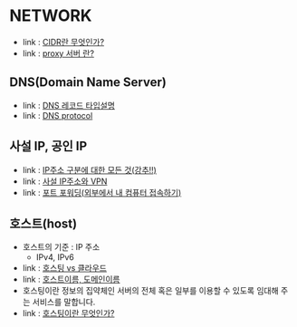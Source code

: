 # NETWORK
- link : [CIDR란 무엇인가?](https://www.nakjunizm.com/2020/01/29/Cidr/)
- link : [proxy 서버 란?](https://yunyoung1819.tistory.com/9)

## DNS(Domain Name Server)
- link : [DNS 레코드 타입설명](https://win100.tistory.com/360)
- link : [DNS protocol](https://galid1.tistory.com/53)

## 사설 IP, 공인 IP
- link : [IP주소 구분에 대한 모든 것(강추!!)](http://gotocloud.co.kr/?p=320)
- link : [사설 IP주소와 VPN](https://velog.io/@noyo0123/VPN%EC%9D%B4%EB%9E%80-czk1z1of8x)
- link : [포트 포워딩(외부에서 내 컴퓨터 접속하기)](http://webprogramming.co.kr/admins_blog/1397)

## 호스트(host)
- 호스트의 기준 : IP 주소
    - IPv4, IPv6
- link : [호스팅 vs 클라우드](https://brunch.co.kr/@gabianow/6#comment)
- link : [호스트이름, 도메인이름](https://dnssec.tistory.com/26)
- 호스팅이란 정보의 집약체인 서버의 전체 혹은 일부를 이용할 수 있도록 임대해 주는 서비스를 말합니다.
- link : [호스팅이란 무엇인가?](http://blog.wishket.com/%ED%98%B8%EC%8A%A4%ED%8C%85%EC%9D%B4%EB%9E%80-%EB%AC%B4%EC%97%87%EC%9D%BC%EA%B9%8C-%EA%B7%B8%EB%A6%B0%ED%81%B4%EB%9D%BC%EC%9D%B4%EC%96%B8%ED%8A%B8/)